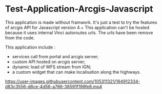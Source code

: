 # Test-Application-Arcgis-Javascript


This application is made without framwork. It's just a test to try the features of arcgis API for Javascript version 4.+
This application can't be hosted because it uses internal Vinci autoroutes urls. The urls have been remove from the code.

This application include  :
- services call from portal and arcgis server;
- custom API hosted on arcgis server;
- dynamic load of WFS stream from IGN;
- a custom widget that can make localisation along the highways.

https://user-images.githubusercontent.com/105311321/194912334-d83c3556-d8ce-4d56-a786-38591f198fe8.mp4

